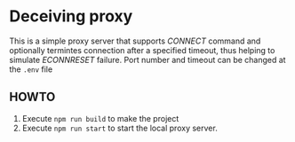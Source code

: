 # Deceiving proxy

This is a simple proxy server that supports _CONNECT_ command and optionally termintes connection after a specified timeout, thus helping to simulate _ECONNRESET_ failure.
Port number and timeout can be changed at the `.env` file
## HOWTO
1. Execute `npm run build` to make the project
2. Execute `npm run start` to start the local proxy server.
